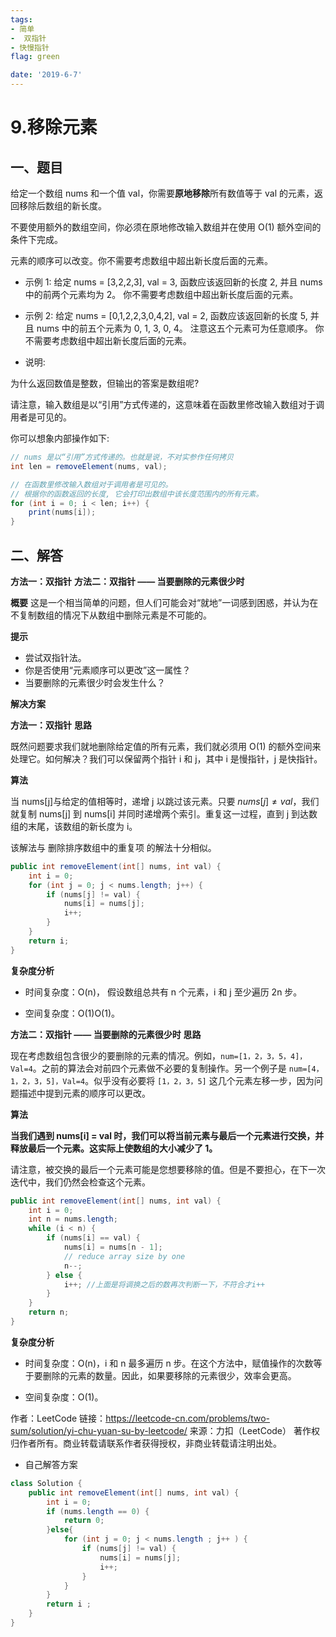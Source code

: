 ```yaml
---
tags:
- 简单
-  双指针
- 快慢指针
flag: green

date: '2019-6-7'
---
```



# 9.移除元素

## 一、题目

给定一个数组 nums 和一个值 val，你需要**原地移除**所有数值等于 val 的元素，返回移除后数组的新长度。

不要使用额外的数组空间，你必须在原地修改输入数组并在使用 O(1) 额外空间的条件下完成。

元素的顺序可以改变。你不需要考虑数组中超出新长度后面的元素。

- 示例 1:
给定 nums = [3,2,2,3], val = 3,
函数应该返回新的长度 2, 并且 nums 中的前两个元素均为 2。
你不需要考虑数组中超出新长度后面的元素。

- 示例 2:
给定 nums = [0,1,2,2,3,0,4,2], val = 2,
函数应该返回新的长度 5, 并且 nums 中的前五个元素为 0, 1, 3, 0, 4。
注意这五个元素可为任意顺序。
你不需要考虑数组中超出新长度后面的元素。

- 说明:

为什么返回数值是整数，但输出的答案是数组呢?

请注意，输入数组是以“引用”方式传递的，这意味着在函数里修改输入数组对于调用者是可见的。

你可以想象内部操作如下:
```java
// nums 是以“引用”方式传递的。也就是说，不对实参作任何拷贝
int len = removeElement(nums, val);

// 在函数里修改输入数组对于调用者是可见的。
// 根据你的函数返回的长度, 它会打印出数组中该长度范围内的所有元素。
for (int i = 0; i < len; i++) {
    print(nums[i]);
}
```



## 二、解答


**方法一：双指针**
**方法二：双指针 —— 当要删除的元素很少时**

**概要**
这是一个相当简单的问题，但人们可能会对“就地”一词感到困惑，并认为在不复制数组的情况下从数组中删除元素是不可能的。

**提示**
* 尝试双指针法。
* 你是否使用“元素顺序可以更改”这一属性？
* 当要删除的元素很少时会发生什么？

**解决方案**

**方法一：双指针**
**思路**

既然问题要求我们就地删除给定值的所有元素，我们就必须用 O(1) 的额外空间来处理它。如何解决？我们可以保留两个指针 i 和 j，其中 i 是慢指针，j 是快指针。

**算法**

当 nums[j]与给定的值相等时，递增 j 以跳过该元素。只要 $nums[j] \neq val$，我们就复制 nums[j] 到 nums[i] 并同时递增两个索引。重复这一过程，直到 j 到达数组的末尾，该数组的新长度为 i。

该解法与 删除排序数组中的重复项 的解法十分相似。

```Java
public int removeElement(int[] nums, int val) {
    int i = 0;
    for (int j = 0; j < nums.length; j++) {
        if (nums[j] != val) {
            nums[i] = nums[j];
            i++;
        }
    }
    return i;
}
```

**复杂度分析**

- 时间复杂度：O(n)， 假设数组总共有 n 个元素，i 和 j 至少遍历 2n 步。

- 空间复杂度：O(1)O(1)。

**方法二：双指针 —— 当要删除的元素很少时**
**思路**

现在考虑数组包含很少的要删除的元素的情况。例如，`num=[1，2，3，5，4]，Val=4`。之前的算法会对前四个元素做不必要的复制操作。另一个例子是 `num=[4，1，2，3，5]，Val=4`。似乎没有必要将 `[1，2，3，5]` 这几个元素左移一步，因为问题描述中提到元素的顺序可以更改。

**算法**

**当我们遇到 nums[i] = val 时，我们可以将当前元素与最后一个元素进行交换，并释放最后一个元素。这实际上使数组的大小减少了 1。**

请注意，被交换的最后一个元素可能是您想要移除的值。但是不要担心，在下一次迭代中，我们仍然会检查这个元素。

```Java
public int removeElement(int[] nums, int val) {
    int i = 0;
    int n = nums.length;
    while (i < n) {
        if (nums[i] == val) {
            nums[i] = nums[n - 1];
            // reduce array size by one
            n--;
        } else {
            i++; //上面是将调换之后的数再次判断一下，不符合才i++
        }
    }
    return n;
}
```

**复杂度分析**

- 时间复杂度：O(n)，i 和 n 最多遍历 n 步。在这个方法中，赋值操作的次数等于要删除的元素的数量。因此，如果要移除的元素很少，效率会更高。

- 空间复杂度：O(1)。

作者：LeetCode
链接：https://leetcode-cn.com/problems/two-sum/solution/yi-chu-yuan-su-by-leetcode/
来源：力扣（LeetCode）
著作权归作者所有。商业转载请联系作者获得授权，非商业转载请注明出处。





- 自己解答方案
```java
class Solution {
    public int removeElement(int[] nums, int val) {
    	int i = 0;
        if (nums.length == 0) {
        	return 0;
        }else{
        	for (int j = 0; j < nums.length ; j++ ) {
        		if (nums[j] != val) {
        			nums[i] = nums[j];
        			i++;
        		}
        	}
        }
        return i ;
    }
}
```
